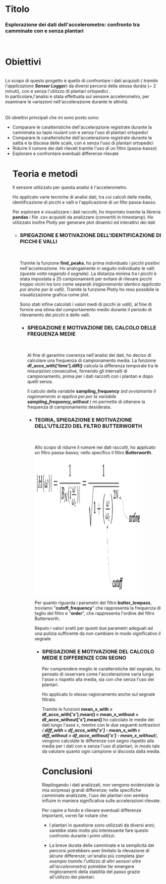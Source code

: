 <h1> Titolo </h1>
<h3>Esplorazione dei dati dell'accelerometro: confronto tra camminate con e senza plantari </h3> <br>
<h1> Obiettivi </h1> <br>
Lo scopo di questo progetto è quello di confrontare i dati acquisiti <i>( tramite l'applicazione <b>Sensor Logger</b>) </i>da diversi percorsi della stessa durata (~ 2 minuti), con e senza l'utilizzo di plantari ortopedici .<br> In particolare,l'analisi è stata effettuata sul sensore accelerometro, per esaminare le variazioni nell'accelerazione durante le attività. 
<br><br><br>Gli obiettivi principali che mi sono posto sono:<br>
    <ul> <li> Comparare le caratteristiche dell'accelerazione registrate durante la camminata su tapis roulant con e senza l'uso di plantari ortopedici </li>
     <li> Comparare le caratteristiche dell'accelerazione registrate durante la salita e la discesa delle scale,  con e senza l'uso di plantari ortopedici </li>  
 <li> Ridurre il rumore dei dati rilevati tramite l'uso di un filtro (passa-basso) </li>  <li> Esplorare e confrontare eventuali differenze rilevate </li>
 <h1> Teoria e metodi </h1>
 Il sensore utilizzato per questa analisi è l'accelerometro.

Ho applicato varie tecniche di analisi dati, tra cui calcoli delle medie, identificazione di picchi e valli e l'applicazione di un filto passa-basso.
    
Per esplorare e visualizzare i dati raccolti, ho importato tramite la libreria <b> pandas</b> i file .csv acquisiti da analizzare (convertiti in timestamp). Ho utilizzato inoltre Plotly per generare plot dinamici ed interattivi dei dati

<ul> <li> <h3> SPIEGAZIONE E MOTIVAZIONE DELL'IDENTIFICAZIONE DI PICCHI E VALLI </h3> </li> <BR> <BR>
Tramite la funzione <b>find_peaks</b>, ho prima individuato i picchi positivi nell'accelerazione. Ho analogamente in seguito individuato le valli <i>(questa volta negando il segnale)</i>. La distanza minima tra i picchi è stata impostata a 25 campionamenti per evitare di rilevare picchi troppo vicini tra loro come separati <i>(ragionamento identico applicato poi anche per le valli)</i>. 
Tramite la funzione Plotly ho reso possibile la visualizzazione grafica come plot.

Sono stati infine calcolati i valori medi di picchi <i>(e valli)</i>, al fine di fornire una stima del comportamento medio durante il periodo di rilevamento dei picchi e delle valli. 
<ul> <li> <h3> SPIEGAZIONE E MOTIVAZIONE DEL CALCOLO DELLE FREQUENZA MEDIE </h3> </li> <BR> <BR>
Al fine di garantire coerenza nell'analisi dei dati, ho deciso di calcolare una frequenza di campionamento media.
La funzione <b> df_acce_with['time'].diff()</b> calcola la differenza temporale tra le misurazioni consecutive, fornendo gli intervalli di campionamento, prima per i dati raccolti con i plantari e dopo quelli senza.

Il calcolo della variabile <b>sampling_frequency</b> <i>(ed ovviamente il ragionamento si applica poi per la variabile <b> sampling_frequency_without </b>)</i> mi permette di ottenere la frequenza di campionamento desiderata.
<ul> <li> <h3> TEORIA, SPIEGAZIONE E MOTIVAZIONE DELL'UTILIZZO DEL FILTRO BUTTERWORTH  </h3> </li> <BR> <BR>
Allo scopo di ridurre il rumore nei dati raccolti, ho applicato un filtro passa-basso; nello specifico il filtro <b>Butterworth</b>. 

<img src="Filtro Butterworth.png" alt="Filtro Butterworth" width="350" height="450"/>

Per quanto riguarda i parametri del filtro <b>butter_lowpass</b>, troviamo "<b>cutoff_frequency</b>" che rappresenta la frequenza di taglio del filtro e "<b>order</b>", che rappresenta l'ordine del filtro Butterworth.

Reputo i valori scelti per questi due parametri adeguati ad una pulizia sufficente da non cambiare in modo significativo il segnale
<ul> <li> <h3> SPIEGAZIONE E MOTIVAZIONE DEL CALCOLO MEDIE E DIFFERENZE CON SEGNO</h3> </li> 
Per comprendere meglio le caratteristiche del segnale, ho pensato di osservare come l'accelerazione varia lungo l'asse x rispetto alla media, sia con che senza l'uso dei plantari.

Ho applicato lo stesso ragionamento anche sul segnale filtrato.

Tramite le funzioni <b> mean_x_with = df_acce_with['x'].mean() </b> e <b> mean_x_without = df_acce_without['x'].mean() </b> ho calcolato le medie dei dati lungo l'asse x, mentre con le due seguenti sottrazioni <i> (<b> diff_with = df_acce_with['x'] - mean_x_with </b> e <b> diff_without = df_acce_without['x'] - mean_x_without</b>)</i>, vengono calcolate le differenze con segno rispetto alla media per i dati con e senza l'uso di plantari, in modo tale da valutare quanto ogni campione si discosta dalla media.

<h1> Conclusioni </h1>

Riepilogando i dati analizzati, non vengono evidenziate (a mia sorpresa) grandi differenze; nelle specifiche camminate analizzate, l'uso dei plantari non sembra influire in maniera significativa sulle accelerazioni rilevate.

Per capire a fondo e rilevare eventuali differenze importanti, vorrei far notare che:

<ul> <li> I plantari in questione sono utilizzati da diversi anni; sarebbe stato molto più interessante fare questo confronto durante i primi utilizzi.  </ul> </li> 
<ul> <li> La breve durata delle camminate e la semplicità dei percorsi potrebbero aver limitato la rilevazione di alcune differenze; un'analisi più completa <i>(per esempio tramite l'utilizzo di altri sensori oltre all'accelerometro)</i> potrebbe far emergere miglioramenti della stabilità del passo grazie all'utilizzo dei plantari. </ul> </li> 